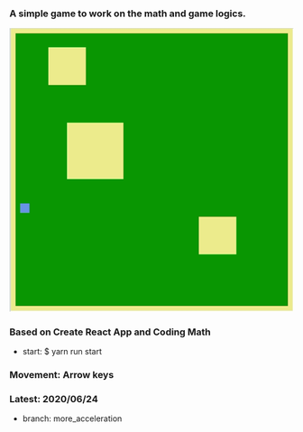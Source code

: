 ### A simple game to work on the math and game logics.

![game demo gir](https://github.com/adamplabarge/simple_game/blob/collision/demo.gif?raw=true)

### Based on Create React App and Coding Math 
- start: $ yarn run start

### Movement: Arrow keys

### Latest: 2020/06/24
- branch: more_acceleration
